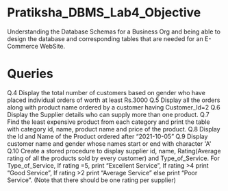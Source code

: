 # Pratiksha_DBMS_Lab4_Objective
Understanding the Database Schemas for a Business Org and being able to design the database and corresponding tables that are needed for an E-Commerce WebSite.

# Queries
Q.4 Display the total number of customers based on gender who have placed individual orders of worth at least Rs.3000
Q.5 Display all the orders along with product name ordered by a customer having Customer_Id=2
Q.6 Display the Supplier details who can supply more than one product.
Q.7 Find the least expensive product from each category and print the table with category id, name, product name and price of the product.
Q.8 Display the Id and Name of the Product ordered after “2021-10-05”
Q.9 Display customer name and gender whose names start or end with character 'A'
Q.10 Create a stored procedure to display supplier id, name, Rating(Average rating of all the products sold by every customer) and Type_of_Service. For Type_of_Service, If rating =5, print “Excellent Service”, If rating >4 print “Good Service”, If rating >2 print “Average Service” else print “Poor Service”. (Note that there should be one rating per supplier)
